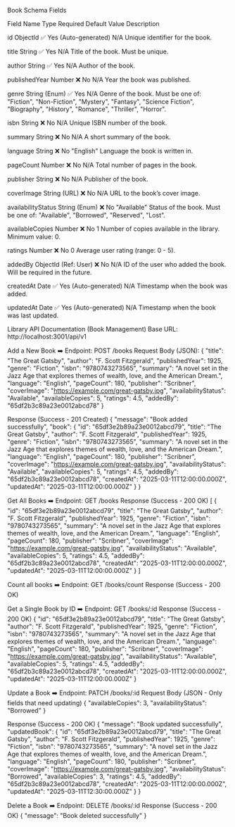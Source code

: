 Book Schema Fields

Field Name
Type
Required
Default Value
Description


id
ObjectId
✅ Yes (Auto-generated)
N/A
Unique identifier for the book.


title
String
✅ Yes
N/A
Title of the book. Must be unique.


author
String
✅ Yes
N/A
Author of the book.


publishedYear
Number
❌ No
N/A
Year the book was published.


genre
String (Enum)
✅ Yes
N/A
Genre of the book. Must be one of: "Fiction", "Non-Fiction", "Mystery", "Fantasy", "Science Fiction", "Biography", "History", "Romance", "Thriller", "Horror".


isbn
String
❌ No
N/A
Unique ISBN number of the book.


summary
String
❌ No
N/A
A short summary of the book.


language
String
❌ No
"English"
Language the book is written in.


pageCount
Number
❌ No
N/A
Total number of pages in the book.


publisher
String
❌ No
N/A
Publisher of the book.


coverImage
String (URL)
❌ No
N/A
URL to the book’s cover image.


availabilityStatus
String (Enum)
❌ No
"Available"
Status of the book. Must be one of: "Available", "Borrowed", "Reserved", "Lost".


availableCopies
Number
❌ No
1
Number of copies available in the library. Minimum value: 0.


ratings
Number
❌ No
0
Average user rating (range: 0 - 5).


addedBy
ObjectId (Ref: User)
❌ No
N/A
ID of the user who added the book. Will be required in the future.


createdAt
Date
✅ Yes (Auto-generated)
N/A
Timestamp when the book was added.


updatedAt
Date
✅ Yes (Auto-generated)
N/A
Timestamp when the book was last updated.




Library API Documentation (Book Management)
Base URL:
http://localhost:3001/api/v1


Add a New Book
➡️ Endpoint:
POST /books
 Request Body (JSON):
{
  "title": "The Great Gatsby",
  "author": "F. Scott Fitzgerald",
  "publishedYear": 1925,
  "genre": "Fiction",
  "isbn": "9780743273565",
  "summary": "A novel set in the Jazz Age that explores themes of wealth, love, and the American Dream.",
  "language": "English",
  "pageCount": 180,
  "publisher": "Scribner",
  "coverImage": "https://example.com/great-gatsby.jpg",
  "availabilityStatus": "Available",
  "availableCopies": 5,
  "ratings": 4.5,
  "addedBy": "65df2b3c89a23e0012abcd78"
}

Response (Success - 201 Created)
{
  "message": "Book added successfully",
  "book": {
    "id": "65df3e2b89a23e0012abcd79",
    "title": "The Great Gatsby",
    "author": "F. Scott Fitzgerald",
    "publishedYear": 1925,
    "genre": "Fiction",
    "isbn": "9780743273565",
    "summary": "A novel set in the Jazz Age that explores themes of wealth, love, and the American Dream.",
    "language": "English",
    "pageCount": 180,
    "publisher": "Scribner",
    "coverImage": "https://example.com/great-gatsby.jpg",
    "availabilityStatus": "Available",
    "availableCopies": 5,
    "ratings": 4.5,
    "addedBy": "65df2b3c89a23e0012abcd78",
    "createdAt": "2025-03-11T12:00:00.000Z",
    "updatedAt": "2025-03-11T12:00:00.000Z"
  }
}


Get All Books
➡️ Endpoint:
GET /books
 Response (Success - 200 OK)
[
  {
    "id": "65df3e2b89a23e0012abcd79",
    "title": "The Great Gatsby",
    "author": "F. Scott Fitzgerald",
    "publishedYear": 1925,
    "genre": "Fiction",
    "isbn": "9780743273565",
    "summary": "A novel set in the Jazz Age that explores themes of wealth, love, and the American Dream.",
    "language": "English",
    "pageCount": 180,
    "publisher": "Scribner",
    "coverImage": "https://example.com/great-gatsby.jpg",
    "availabilityStatus": "Available",
    "availableCopies": 5,
    "ratings": 4.5,
    "addedBy": "65df2b3c89a23e0012abcd78",
    "createdAt": "2025-03-11T12:00:00.000Z",
    "updatedAt": "2025-03-11T12:00:00.000Z"
  }
]

Count all books
➡️ Endpoint:
GET /books/count
Response (Success - 200 OK)

Get a Single Book by ID
➡️ Endpoint:
GET /books/:id
Response (Success - 200 OK)
{
  "id": "65df3e2b89a23e0012abcd79",
  "title": "The Great Gatsby",
  "author": "F. Scott Fitzgerald",
  "publishedYear": 1925,
  "genre": "Fiction",
  "isbn": "9780743273565",
  "summary": "A novel set in the Jazz Age that explores themes of wealth, love, and the American Dream.",
  "language": "English",
  "pageCount": 180,
  "publisher": "Scribner",
  "coverImage": "https://example.com/great-gatsby.jpg",
  "availabilityStatus": "Available",
  "availableCopies": 5,
  "ratings": 4.5,
  "addedBy": "65df2b3c89a23e0012abcd78",
  "createdAt": "2025-03-11T12:00:00.000Z",
  "updatedAt": "2025-03-11T12:00:00.000Z"
}

Update a Book
➡️ Endpoint:
PATCH /books/:id
 Request Body (JSON - Only fields that need updating)
{
  "availableCopies": 3,
  "availabilityStatus": "Borrowed"
}

Response (Success - 200 OK)
{
  "message": "Book updated successfully",
  "updatedBook": {
    "id": "65df3e2b89a23e0012abcd79",
    "title": "The Great Gatsby",
    "author": "F. Scott Fitzgerald",
    "publishedYear": 1925,
    "genre": "Fiction",
    "isbn": "9780743273565",
    "summary": "A novel set in the Jazz Age that explores themes of wealth, love, and the American Dream.",
    "language": "English",
    "pageCount": 180,
    "publisher": "Scribner",
    "coverImage": "https://example.com/great-gatsby.jpg",
    "availabilityStatus": "Borrowed",
    "availableCopies": 3,
    "ratings": 4.5,
    "addedBy": "65df2b3c89a23e0012abcd78",
    "createdAt": "2025-03-11T12:00:00.000Z",
    "updatedAt": "2025-03-11T12:30:00.000Z"
  }
}


Delete a Book
➡️ Endpoint:
DELETE /books/:id
Response (Success - 200 OK)
{
  "message": "Book deleted successfully"
}










